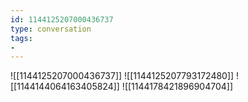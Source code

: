 ```yaml
---
id: 1144125207000436737
type: conversation
tags:
- 
---
```

![[1144125207000436737]]
![[1144125207793172480]]
![[1144144064163405824]]
![[1144178421896904704]]

